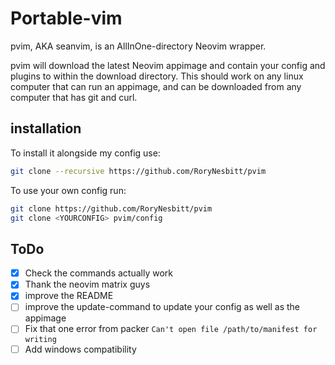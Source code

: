 # Portable-vim

pvim, AKA seanvim, is an AllInOne-directory Neovim wrapper.

pvim will download the latest Neovim appimage and contain your config and
plugins to within the download directory. This should work on any linux computer
that can run an appimage, and can be downloaded from any computer that has git
and curl.

## installation

To install it alongside my config use:

```sh
git clone --recursive https://github.com/RoryNesbitt/pvim
```

To use your own config run:

```sh
git clone https://github.com/RoryNesbitt/pvim
git clone <YOURCONFIG> pvim/config
```

## ToDo

- [x] Check the commands actually work
- [x] Thank the neovim matrix guys
- [x] improve the README
- [ ] improve the update-command to update your config as well as the appimage
- [ ] Fix that one error from packer `Can't open file /path/to/manifest for writing`
- [ ] Add windows compatibility
